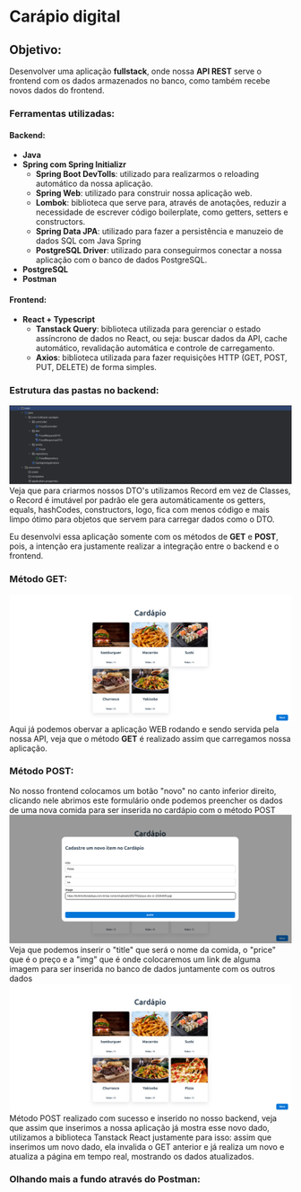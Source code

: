 # Carápio digital
## Objetivo:
Desenvolver uma aplicação **fullstack**, onde nossa **API REST** serve o frontend com os
dados armazenados no banco, como também recebe novos dados do frontend.
### Ferramentas utilizadas:
#### Backend:
* **Java**
* **Spring com Spring Initializr**
  * **Spring Boot DevTolls**: utilizado para realizarmos o reloading automático da nossa aplicação.
  * **Spring Web**: utilizado para construir nossa aplicação web.
  * **Lombok**: biblioteca que serve para, através de anotações, reduzir a necessidade de escrever código boilerplate, 
                como getters, setters e constructors.
  * **Spring Data JPA**:  utilizado para fazer a persistência e manuzeio de dados SQL com Java Spring
  * **PostgreSQL Driver**: utilizado para conseguirmos conectar a nossa aplicação com o banco de dados PostgreSQL.
* **PostgreSQL**
* **Postman**
#### Frontend:
* **React + Typescript**
  * **Tanstack Query**: biblioteca utilizada para gerenciar o estado assíncrono de dados 
                        no React, ou seja: buscar dados da API, cache automático, revalidação
                        automática e controle de carregamento.
  * **Axios**: biblioteca utilizada para fazer requisições HTTP (GET, POST, PUT, DELETE) de forma simples.

### Estrutura das pastas no backend:
![estrutura das pastas](/img/estruturapastasback.png)
Veja que para criarmos nossos DTO's utilizamos Record em vez de Classes, o Record é imutável por padrão
ele gera automáticamente os getters, equals, hashCodes, constructors, logo, fica com menos código e mais limpo
ótimo para objetos que servem para carregar dados como o DTO.

Eu desenvolvi essa aplicação somente com os métodos de **GET** e **POST**, pois, a intenção era justamente realizar
a integração entre o backend e o frontend.

### Método GET:
![GET](/img/sempizza.png)
Aqui já podemos obervar a aplicação WEB rodando e sendo servida pela nossa API, veja que o método **GET**
é realizado assim que carregamos nossa aplicação.

### Método POST:
No nosso frontend colocamos um botão "novo" no canto inferior direito, clicando nele abrimos este formulário
onde podemos preencher os dados de uma nova comida para ser inserida no cardápio com o método POST
![POST](/img/metodoPOST.png)
Veja que podemos inserir o "title" que será o nome da comida, o "price" que é o preço e a "img" que é onde
colocaremos um link de alguma imagem para ser inserida no banco de dados juntamente com os outros dados
![pizza inserida](/img/compizza.png)
Método POST realizado com sucesso e inserido no nosso backend, veja que assim que inserimos a nossa aplicação
já mostra esse novo dado, utilizamos a biblioteca Tanstack React justamente para isso: assim que inserimos um
novo dado, ela invalida o GET anterior e já realiza um novo e atualiza a página em tempo real, mostrando os
dados atualizados.

### Olhando mais a fundo através do Postman:

